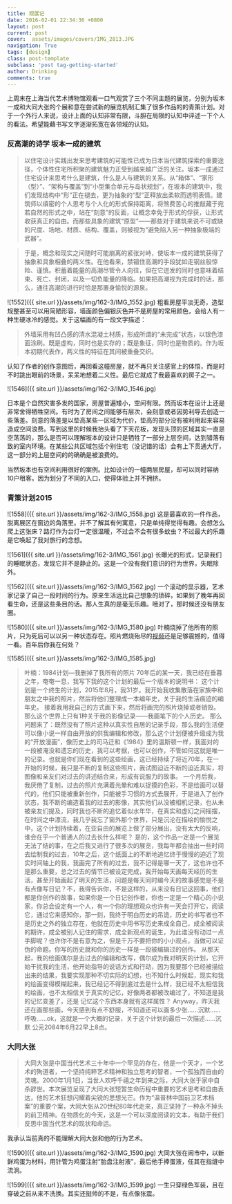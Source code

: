 ```yaml
---
title: 观展记
date: 2016-02-01 22:34:36 +0800
layout: post
current: post
cover:  assets/images/covers/IMG_2813.JPG
navigation: True
tags: [design]
class: post-template
subclass: 'post tag-getting-started'
author: Drinking
comments: true
---
```


上周末在上海当代艺术博物馆观看一口气观赏了三个不同主题的展览，分别为坂本一成和大同大张的个展和意在尝试新的展览机制汇集了很多作品的的青策计划。对于一个外行人来说，设计上面的认知非常有限，斗胆在局限的认知中评述一下个人的看法。希望能藉书写文字逐渐拓宽在各领域的认知。

### 反高潮的诗学 坂本一成的建筑
 
>以住宅设计实践出发来思考建筑的可能性已成为日本当代建筑探索的重要途径，个体性住宅所积聚的建筑魅力正受到越来越广泛的关注。坂本一成通过住宅设计来思考什么是建筑，什么是人与建筑的关系。从“箱体”、“家形（型）”、“架构与覆盖”到“小型集合单元与岛状规划”，在坂本的建筑中，我们发现结构中“形”正在褪去，更为抽象的“型”正释放出柔软而透明表情。建筑师以缜密的个人思考与个人化的形式保持距离，将煞费苦心的推敲藏于宛若自然的形式之中，站在“刻意”的反面，让概念幸免于形式的俘获，让形式收获真正的自由。而那些具象的建筑“原型”——那些对于建筑来说不可或缺的尺度、场地、材质、结构、覆盖，则被视为“避免陷入另一种抽象极端的武器”。 

>于是，概念和现实之间随时可能崩离的紧张对峙，使坂本一成的建筑获得了抽象和具象相叠的两义性。在他看来，禁锢住高潮的手段犹如走钢丝般惊险、谨慎。积蓄着能量的高潮尽管令人向往，但在它迸发的同时也意味着结束、死亡、封闭，以及一切负能量的降临。如果把高潮视为完成时的话，那么，通往高潮的进行时恰是那置身愉悦的源泉。

![1552]({{ site.url }}/assets/img/162-3/IMG_1552.jpg)
粗看房屋平淡无奇，造型规整甚至可以用简陋形容，墙面颜色偏银灰色并不是房屋的常用颜色，会给人有一种生硬冰冷的感觉。关于这幅画的有一段文字描述：

>外墙采用有凹凸感的清水混凝土材质，形成所谓的“未完成”状态，以银色漆面涂刷。既是虚构，同时也是实存的；既是象征，同时也是物质的。作为坂本初期代表作，两义性的特征在其间被重叠交织。

认知了作者的创作意图后，再回看这幢房屋，就不再只关注感官上的体悟，而是时不时跳出眼前的场景，呆呆地想着二义性。最后它就成了我最喜欢的房子之一。

![1546]({{ site.url }}/assets/img/162-3/IMG_1546.jpg)

日本是个自然灾害多发的国家，房屋普遍矮小，空间有限。然而坂本在设计上还是非常舍得牺牲空间。有时为了房间之间能够有层次，会刻意或者因势利导去创造一些落差。刻意的落差是以垫高某些一区域为代价，垫高的部分没有被利用起来容易造成空间浪费。写到这里的时候我抬头看了下天花板，发现头顶的区域其实一直是空荡荡的，那么是否可以理解坂本的设计只是牺牲了一部分上层空间，达到错落有致的室内环境。在某些公共区域包括个别住宅（没记错的话）会有上下贯通大厅，这一部分的上层空间的的确确是被浪费的。

当然坂本也有空间利用很好的案例。比如设计的一幢两层房屋，却可以同时容纳10户租客。因为划分了不同的入口，使得体验上并不拥挤。


### 青策计划2015

![1558]({{ site.url }}/assets/img/162-3/IMG_1558.jpg)
这是最喜欢的一件作品，脱离展区在窗边的角落里。并不了解其有何寓意，只是单纯得觉得有趣。会想怎么爬上这张床？路灯作为台灯一定很温暖，不过会不会有很多蚊虫？不过最大的乐趣是它唤起了我对旅行的念想。

![1561]({{ site.url }}/assets/img/162-3/IMG_1561.jpg)
长曝光的形式，记录我们的睡眠状态，发现它并不是静止的。这是一个没有我们意识的行为世界，失眠除外。

![1562]({{ site.url }}/assets/img/162-3/IMG_1562.jpg)
一个滚动的显示器，艺术家记录了自己一段时间的行为。原来生活远比自己想象的琐碎，如果到了晚年再回看生命，还是这些条目的话。那人生真的是毫无乐趣。哦对了，那时候还没有朋友圈。

![1580]({{ site.url }}/assets/img/162-3/IMG_1580.jpg)
叶楠烧掉了他所有的照片，只为死后可以以另一种状态存在。照片燃烧殆尽的[视频](http://v.youku.com/v_show/id_XMTQ1MDkzNjQ5Mg==.html)还是足够震撼的，值得一看。百年后你我在何处？

![1585]({{ site.url }}/assets/img/162-3/IMG_1585.jpg)

> 叶楠：1984计划—我删掉了我所有的照片 70年后的某一天，我已经在垂暮之年，奄奄一息，我写下我的这个计划的最后一个版本的说明书： 这个计划是一个终生的计划，2015年8月，我31岁。我开始我收集散落在家族中和朋友之中我的照片，然后将他们整理成一本编年史，关于我的生活痕迹的编年史。 接着我用我自己的方式画下来，然后将画完的照片烧掉或者销毁。那么这个世界上只有1种关于我的影像记录——我画笔下的个人历史。 那么问题来了：既然没有了照片这种以真实性自居的记录手段，那么我的生活便可以像小说一样自由开放的供我编辑和修改，那么这个计划便被升级成为我的“开放漫画”，像历史上的司马迁和《1984》里的温斯顿一样，我面对的一段被淹没和遗忘的历史，我可以考据，也可以创作，不管如何这就是唯一的记录。也就是你们现在看到的这些绘画，这已经持续了将近70年，在一开始的时候，我只是不断的复制这些照片，我试图迫近不断的迫近真实，将图像和亲友们对过去的讲述结合来，形成有说服力的故事。 一个月后我，我厌倦了复制，过去的照片充满着光晕和难以捉摸的色彩，不是绘画可以替代的，他们只能被重新创作，只能被手习惯的方式去展开，于是进入了创作状态，我不断的编造着我的过去的影像，其实他们从没被相机记录，也从未被亲友们提及，同时我也不断的追忆着似水年华，在真实和虚幻之间摇摆，在时间之中漂流，我几乎我忘了窗外那个世界，只是沉沦在描绘的愉悦之中，这个计划持续着，在亚自由的展览上做了部分展出，没有太大的反响，谁会在乎一个普通人的过去长什么样呢？ 是的，这个作品一定是一个展览无法了结的事，在之后我又进行了很多次的展览，我每年都会抽出一些时间去绘制我的过去，10年之后，这个纸面上的不断地追忆终于慢慢的迫近了现实时间轴上的我，我画完了所有的过去，我不记得是哪一天了，这也许也不是那么重要，总之过去的情节已被设定完成，我开始每天画每天经历的生活，甚至开始画起了明天的生活，问题是每天同时编今天的故事感觉是不是有点像写日记？不，我得告诉你，不是这样的，从来没有日记这回事，他们都是你创作的故事，如果你是一个日记创作者，你也一定是一个精心的小说家，你总会设定有一个人，有一个你的理想观众也许有一天会打开它，阅读它，通过它来感知你，那一刻，我终于明白历史的吊诡，历史的书写者也不是历史之外的独立存在，他就在历史中用书写历史来成全自己，成全被阅读的期许，成全被别人记住的需求，成全新观点的诞生，为此谁没有动过一点手脚呢？也许你不是有意为之，但是千万不要把你的小小观点，当做可以证伪的命题。你写的历史就和你的历史一样是一段被编辑过的创作。 从那天起，我的绘画偶尔是去过去的编辑和改写，偶尔成为我对明天的计划，它开始干扰我的生活，他开始指导的说话方式和行动，因为我要那个已经被描绘出来的结果，我要实现那种不切实际的幻想，也不知什么时候起，现实和我的绘画变得模糊起来，我已经记不得到底过去是什么样，我已经不太相信我的绘画，也不太相信关于真实的记忆，好像两者都被改编过了，不知道是我的记忆变差了，还是 记忆这个东西本身就有这样属性？ Anyway，昨天我还在画那些画，今天感到有点不舒服，不知道还可以画多少张……沉默……呼吸……ok，这就是一个大概的记录，关于这个计划的最后一次描述……沉默 公元2084年6月22早上8点。

### 大同大张

>大同大张是中国当代艺术三十年中一个罕见的存在，他是一个天才，一个艺术的殉道者，一个坚持纯粹艺术精神和独立思考的智者，一个孤独而自由的灵魂。2000年1月1日，当世人欢呼千禧之年到来之际，大同大张于家中自杀辞世。本次展览呈现了大同大张短暂生命历程中重要的艺术思考和自由表达，他的艺术狂想闪耀着尖锐的思想光芒。作为“温普林中国前卫艺术档案”的重要个案，大同大张从20世纪80年代走来，真正坚持了一种永不掉头的前卫精神。在物质化的今天，这是一个可以深度阅读的文本，有助于我们反思中国当代艺术的现状和命运。

我承认当前真的不能理解大同大张和他的行为艺术。

![1590]({{ site.url }}/assets/img/162-3/IMG_1590.jpg)
大同大张在闹市中，以新鲜鸡蛋为材料，用针管为鸡蛋注射“胎盘注射液”，最后他手捧蛋液，任其在指缝中流淌。

![1599]({{ site.url }}/assets/img/162-3/IMG_1599.jpg)
一生只穿绿色军装，且在穿破之前从来不洗换。其实还挺帅的不是，有点像张震。
